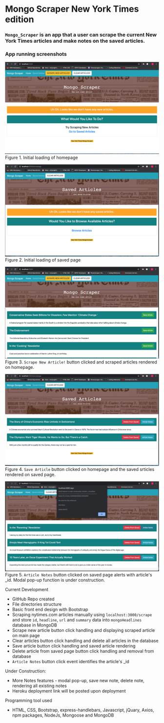 # Mongo Scraper New York Times edition

### `Mongo_Scraper` is an app that a user can scrape the current New York Times articles and make notes on the saved articles. 

### App running screenshots
![figure1](./public/assets/images/initial_home.jpg)
Figure 1. Initial loading of homepage

![figure2](./public/assets/images/initial_saved.jpg)
Figure 2. Initial loading of saved page

![figure3](./public/assets/images/scraped.jpg)
Figure 3. `Scrape New Article!` button clicked and scraped articles rendered on homepage.

![figure4](./public/assets/images/saved.jpg)
Figure 4. `Save Article` button clicked on homepage and the saved srticles rendered on saved page.

![figure5](./public/assets/images/note_alert.jpg)
Figure 5. `Article Notes` button clicked on saved page alerts with article's _id. Modal pop-up function is under construction.


Current Development
- GitHub Repo created
- File directories structure
- Basic front end design with Bootstrap
- Scraping nytimes.com articles manually using `localhost:3000/scrape` and store `id`, `headline`, `url` and `summary` data into `mongoHeadlines` database in MongoDB
- Scrape new article button click handling and displaying scraped article on main page
- Clear articles button click handling and delete all articles in the database
- Save article button click handling and saved article rendering
- Delete article from saved page button click handling and removal from database
- `Article Notes` button click event identifies the article's _id

Under Construction: 
- More Notes features - modal pop-up, save new note, delete note, rendering all existing notes
- Heroku deployment link will be posted upon deployment

Programming tool used
- HTML, CSS, Bootstrap, express-handlebars, Javascript, jQuary, Axios, npm packages, NodeJs, Mongoose and MongoDB